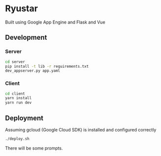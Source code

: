 # Ryustar

Built using Google App Engine and Flask and Vue

## Development

### Server
``` bash
cd server
pip install -t lib -r requirements.txt
dev_appserver.py app.yaml
```

### Client
``` bash
cd client
yarn install
yarn run dev
```

## Deployment
Assuming gcloud (Google Cloud SDK) is installed and configured correctly
``` bash
./deploy.sh
```
There will be some prompts.